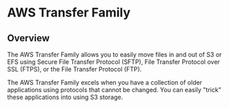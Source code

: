 # AWS Transfer Family

## Overview

The AWS Transfer Family allows you to easily move files in and out of S3 or EFS using Secure File Transfer Protocol (SFTP), File Transfer Protocol over SSL (FTPS), or the File Transfer
Protocol (FTP).

The AWS Transfer Family excels when you have a collection of older applications using protocols that cannot be changed. You can easily "trick" these applications into using S3 storage.